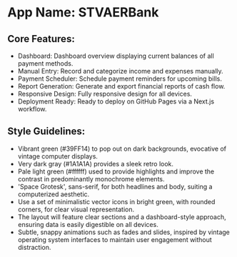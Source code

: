# **App Name**: STVAERBank

## Core Features:

- Dashboard: Dashboard overview displaying current balances of all payment methods.
- Manual Entry: Record and categorize income and expenses manually.
- Payment Scheduler: Schedule payment reminders for upcoming bills.
- Report Generation: Generate and export financial reports of cash flow.
- Responsive Design: Fully responsive design for all devices.
- Deployment Ready: Ready to deploy on GitHub Pages via a Next.js workflow.

## Style Guidelines:

- Vibrant green (#39FF14) to pop out on dark backgrounds, evocative of vintage computer displays.
- Very dark gray (#1A1A1A) provides a sleek retro look.
- Pale light green (#ffffff) used to provide highlights and improve the contrast in predominantly monochrome elements.
- 'Space Grotesk', sans-serif, for both headlines and body, suiting a computerized aesthetic.
- Use a set of minimalistic vector icons in bright green, with rounded corners, for clear visual representation.
- The layout will feature clear sections and a dashboard-style approach, ensuring data is easily digestible on all devices.
- Subtle, snappy animations such as fades and slides, inspired by vintage operating system interfaces to maintain user engagement without distraction.